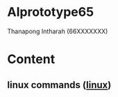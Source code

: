 # AIprototype65
Thanapong Intharah (66XXXXXXX)

# Content

## linux commands ([linux](https://github.com/tohnperfect/AIprototype65))